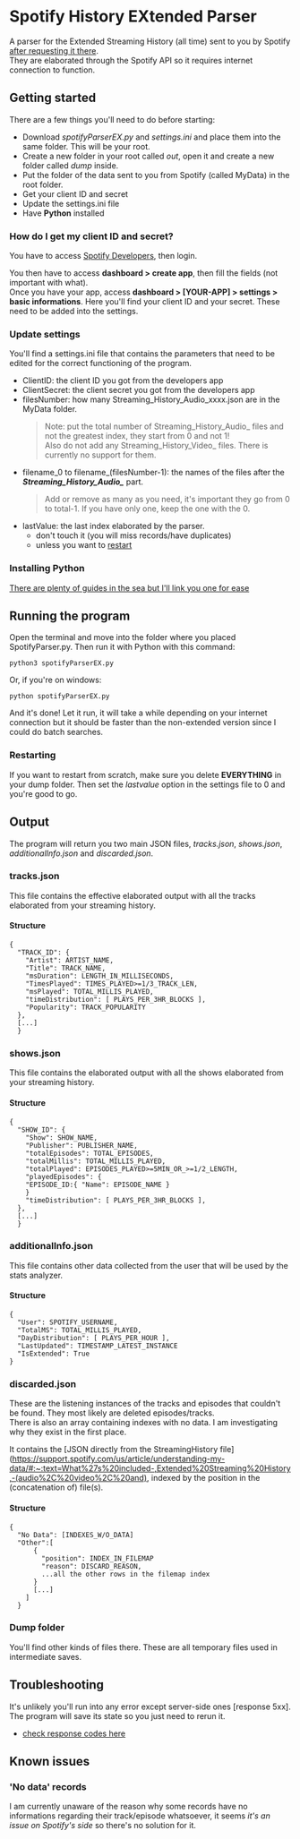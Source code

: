 
# Spotify History EXtended Parser
A parser for the Extended Streaming History (all time) sent to you by Spotify [after requesting it there](https://www.spotify.com/us/account/privacy/).  
They are elaborated through the Spotify API so it requires internet connection to function.

## Getting started

There are a few things you'll need to do before starting:
- Download *spotifyParserEX.py* and *settings.ini* and place them into the same folder. This will be your root.
- Create a new folder in your root called *out*, open it and create a new folder called *dump* inside.
- Put the folder of the data sent to you from Spotify (called MyData) in the root folder.
- Get your client ID and secret
- Update the settings.ini file
- Have **Python** installed

### How do I get my client ID and secret?

You have to access [Spotify Developers](https://developer.spotify.com/), then login.

You then have to access **dashboard > create app**, then fill the fields (not important with what).  
Once you have your app, access **dashboard > [YOUR-APP] > settings > basic informations**. Here you'll find your
client ID and your secret. These need to be added into the settings. 

### Update settings
You'll find a settings.ini file that contains the parameters that need to be edited for the correct functioning 
of the program. 
- ClientID: the client ID you got from the developers app
- ClientSecret: the client secret you got from the developers app
- filesNumber: how many Streaming_History_Audio_xxxx.json are in the MyData folder.
  >Note: put the total number of Streaming_History_Audio_ files and not the greatest index, they start from 0 and not 1!  
  Also do not add any Streaming_History_Video_ files. There is currently no support for them.
- filename_0 to filename_(filesNumber-1): the names of the files after the ***Streaming_History_Audio_*** part.  
  > Add or remove as many as you need, it's important they go from 0 to total-1. If you have only one, keep the one with the 0.
- lastValue: the last index elaborated by the parser.  
  - don't touch it (you will miss records/have duplicates)
  - unless you want to [restart](#restarting-) 

### Installing Python
[There are plenty of guides in the sea but I'll link you one for ease](
https://gist.github.com/MichaelCurrin/57caae30bd7b0991098e9804a9494c23)

## Running the program

Open the terminal and move into the folder where you placed SpotifyParser.py. Then run it with Python with this command:  
```
python3 spotifyParserEX.py
```
Or, if you're on windows:
```
python spotifyParserEX.py
```
And it's done! Let it run, it will take a while depending on your internet connection but it should be faster than the 
non-extended version since I could do batch searches.

### Restarting 
If you want to restart from scratch, make sure you delete **EVERYTHING** in your dump folder. 
Then set the *lastvalue* option in the settings file to 0 and you're good to go.


## Output

The program will return you two main JSON files, *tracks.json*, *shows.json*, *additionalInfo.json* and *discarded.json*.  

### tracks.json

This file contains the effective elaborated output with all the tracks elaborated from your streaming
history.

#### Structure
```
{
  "TRACK_ID": {
    "Artist": ARTIST_NAME,
    "Title": TRACK_NAME,
    "msDuration": LENGTH_IN_MILLISECONDS,
    "TimesPlayed": TIMES_PLAYED>=1/3_TRACK_LEN,
    "msPlayed": TOTAL_MILLIS_PLAYED,
    "timeDistribution": [ PLAYS_PER_3HR_BLOCKS ],
    "Popularity": TRACK_POPULARITY
  },
  [...]
  }
```
### shows.json

This file contains the elaborated output with all the shows elaborated from your streaming
history.

#### Structure
```
{
  "SHOW_ID": {
    "Show": SHOW_NAME,
    "Publisher": PUBLISHER_NAME,
    "totalEpisodes": TOTAL_EPISODES,
    "totalMillis": TOTAL_MILLIS_PLAYED,
    "totalPlayed": EPISODES_PLAYED>=5MIN_OR_>=1/2_LENGTH,
    "playedEpisodes": {
    "EPISODE_ID:{ "Name": EPISODE_NAME }
    }
    "timeDistribution": [ PLAYS_PER_3HR_BLOCKS ],
  },
  [...]
  }
```
### additionalInfo.json

This file contains other data collected from the user that will be used by 
the stats analyzer.

#### Structure
```
{
  "User": SPOTIFY_USERNAME,
  "TotalMS": TOTAL_MILLIS_PLAYED,
  "DayDistribution": [ PLAYS_PER_HOUR ],
  "LastUpdated": TIMESTAMP_LATEST_INSTANCE
  "IsExtended": True
}
```


### discarded.json 

These are the listening instances of the tracks and episodes that couldn't be found. 
They most likely are deleted episodes/tracks.  
There is also an array containing indexes with no data. I am investigating why they exist in the first place.


It contains the [JSON directly from the StreamingHistory file]
(https://support.spotify.com/us/article/understanding-my-data/#:~:text=What%27s%20included-,Extended%20Streaming%20History,-(audio%2C%20video%2C%20and), 
indexed by the position in the (concatenation of) file(s). 
#### Structure 
```
{
  "No Data": [INDEXES_W/O_DATA]
  "Other":[
      {
        "position": INDEX_IN_FILEMAP
        "reason": DISCARD_REASON,
        ...all the other rows in the filemap index
      }
      [...]
    ]
  }
```
### Dump folder
You'll find other kinds of files there. These are all temporary files used in intermediate saves.

## Troubleshooting

It's unlikely you'll run into any error except server-side ones [response 5xx]. 
The program will save its state so you just need to rerun it.
- [check response codes here](https://developer.spotify.com/documentation/web-api/concepts/api-calls#response-status-codes)

## Known issues

### 'No data' records

I am currently unaware of the reason why some records have no informations regarding their track/episode whatsoever, 
it seems *it's an issue on Spotify's side* so there's no solution for it.

